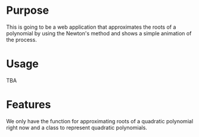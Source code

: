 # Purpose
This is going to be a web application that approximates the roots of a polynomial by using the Newton's method and shows a simple animation of the process.

# Usage
TBA

# Features
We only have the function for approximating roots of a quadratic polynomial right now and a class to represent quadratic polynomials.
